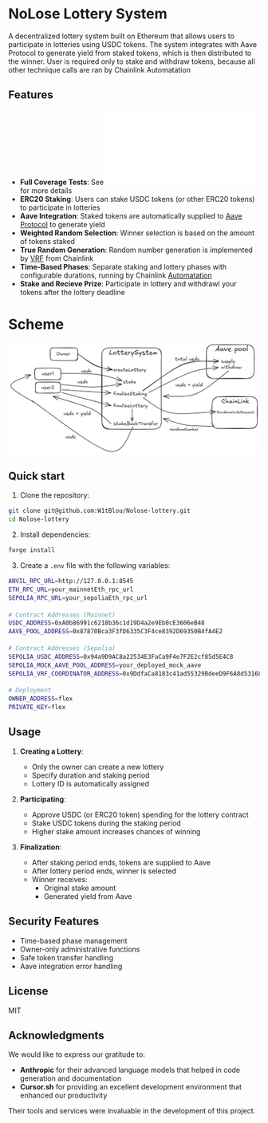 # NoLose Lottery System

A decentralized lottery system built on Ethereum that allows users to participate in lotteries using USDC tokens. The system integrates with Aave Protocol to generate yield from staked tokens, which is then distributed to the winner. User is required only to stake and withdraw tokens, because all other technique calls are ran by Chainlink Automatation

## Features

- **Full Coverage Tests**: See ![experiment.md](./experiment.md) for more details
- **ERC20 Staking**: Users can stake USDC tokens (or other ERC20 tokens) to participate in lotteries
- **Aave Integration**: Staked tokens are automatically supplied to [Aave Protocol](https://app.aave.com/) to generate yield
- **Weighted Random Selection**: Winner selection is based on the amount of tokens staked
- **True Random Generation**: Random number generation is implemented by [VRF](https://docs.chain.link/vrf) from Chainlink
- **Time-Based Phases**: Separate staking and lottery phases with configurable durations, running by Chainlink [Automatation](https://docs.chain.link/chainlink-automation)
- **Stake and Recieve Prize**: Participate in lottery and withdrawl your tokens after the lottery deadline 


# Scheme
![NoLose Lottery System Scheme](./scheme.jpg)


## Quick start

1. Clone the repository:
```bash
git clone git@github.com:W1tBlou/Nolose-lottery.git
cd Nolose-lottery
```

2. Install dependencies:
```bash
forge install
```

3. Create a `.env` file with the following variables:

```bash
ANVIL_RPC_URL=http://127.0.0.1:8545
ETH_RPC_URL=your_mainnetEth_rpc_url
SEPOLIA_RPC_URL=your_sepoliaEth_rpc_url

# Contract Addresses (Mainnet)
USDC_ADDRESS=0xA0b86991c6218b36c1d19D4a2e9Eb0cE3606eB48
AAVE_POOL_ADDRESS=0x87870Bca3F3fD6335C3F4ce8392D69350B4fA4E2

# Contract Addresses (Sepolia)
SEPOLIA_USDC_ADDRESS=0x94a9D9AC8a22534E3FaCa9F4e7F2E2cf85d5E4C8
SEPOLIA_MOCK_AAVE_POOL_ADDRESS=your_deployed_mock_aave
SEPOLIA_VRF_COORDINATOR_ADDRESS=0x9DdfaCa8183c41ad55329BdeeD9F6A8d53168B1B

# Deployment
OWNER_ADDRESS=flex
PRIVATE_KEY=flex
```



## Usage

1. **Creating a Lottery**:
   - Only the owner can create a new lottery
   - Specify duration and staking period
   - Lottery ID is automatically assigned

2. **Participating**:
   - Approve USDC (or ERC20 token) spending for the lottery contract
   - Stake USDC tokens during the staking period
   - Higher stake amount increases chances of winning

3. **Finalization**:
   - After staking period ends, tokens are supplied to Aave
   - After lottery period ends, winner is selected
   - Winner receives:
     - Original stake amount
     - Generated yield from Aave

## Security Features

- Time-based phase management
- Owner-only administrative functions
- Safe token transfer handling
- Aave integration error handling

## License

MIT


## Acknowledgments

We would like to express our gratitude to:

- **Anthropic** for their advanced language models that helped in code generation and documentation
- **Cursor.sh** for providing an excellent development environment that enhanced our productivity

Their tools and services were invaluable in the development of this project.
